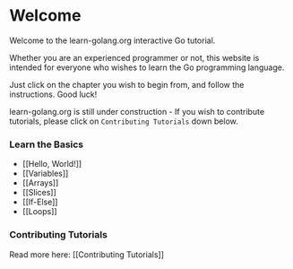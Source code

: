 # Welcome

Welcome to the learn-golang.org interactive Go tutorial. 

Whether you are an experienced programmer or not, this website is intended for everyone who wishes to learn the Go programming language.

Just click on the chapter you wish to begin from, and follow the instructions. Good luck!

learn-golang.org is still under construction - If you wish to contribute tutorials, please click on `Contributing Tutorials` down below.

### Learn the Basics

- [[Hello, World!]]
- [[Variables]]
- [[Arrays]]
- [[Slices]]
- [[If-Else]]
- [[Loops]]

### Contributing Tutorials

Read more here: [[Contributing Tutorials]]


